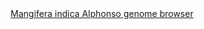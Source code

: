 <div id="Mangifera_indica_Alphonso_genome_browser" align="center">
  <a href="https://ink-blot.github.io/?sessionURL=blob:zZVbb6M4GIb_yspXuxIhOIQAuWuSJuQwTQM5zDAaRQ4YcIsxYIeQVP3v62aaGa222rarPVRCCJvXfIf3sXkAFS45YRnogpYKDdUACuAJO3iI5im.QRRz0I1QyrECShzhEmcBBt0HECEu0MqdyYWJEDnvNpshihoxzhglAVe5rqK8wdleJFhKGy0VUXRiGTpwNWBUigVqojRPWMZZEwUB5ryhNXOcxdsDkrfLu.35k3hL96kg56hbmYRMLFQjJLMlWYjrVxJ5S.TYdPT7T63cN.pFZl3Dlfhy9BAb7nqndbC5mx9mRd8Nbz9PJ6OIk2WFB.3UvkpIRxtT5ybel3lzUdSVdVzH1S0JjOFUj8Nyru9uqUfndDWw2V1FSlhk1E9zIVymrQ1rc9DTFNWwuPIHK1kQAY8KSFmwl20HQVJCs2somtVW2obdeHoyFNuwZdklI6D79ZsCRImCe6n..gDEMZfeAI6L_dkmBbAyxCXoNmxNM6Ftt4y22dZsGz4qD2Bfpv.weRRl0g2yxSER25AJlbNSSJ_iKNLV.CTziUh69k4Gfl38gZytSO77zuTIHGcUer3FyS0c6K2mvBpzK.x3YqcoB6y1Dk76pGcKYvL9PkJLby_s.hSNFqrYEVnRm0uPWEmRkNKnKTl.dhZlGRNIPO1XBSSYxInUmJoCApYy6TMo492vmvKLvKCh_SZFFeFkR1IijhsZkh1AV28ZnTb8gYb.76DwY_d6rmu1LGhb.hZupf1CHiHhlmc5V2U1ahVEfyLj3Ws_ECi95aC2Mzr3N747gmz2KRqEgV0MCU9oHNJjbhX6MPJuxrB1k2Po8MzJ.kubFuOlcT1aVX8E5f1dvHAjZ35iU6GSoEy8iAM0bbP1FwA9Y9L.XzB5Mjb926C8tPoDoQK15dg7FYFrJj73.Gg105HW8xZ.UYdxPsv0mQZ7bBBgeGfcifrKTOSRM3Kd6yCgbTqq34XKi518PyywrXXM12kx_kNa1B2ib8DiWfaB_D.NknHmp304qK71L.PhfLlOa4gGFlpNe9P.52PvPlhPju5t4oTrBPWLOFyymRFtDsEkzaO1rOg1_y.9uRj9fXj5maQkzig.W_3sW.fx2.Pv">Mangifera indica Alphonso genome browser</a>
</div>
